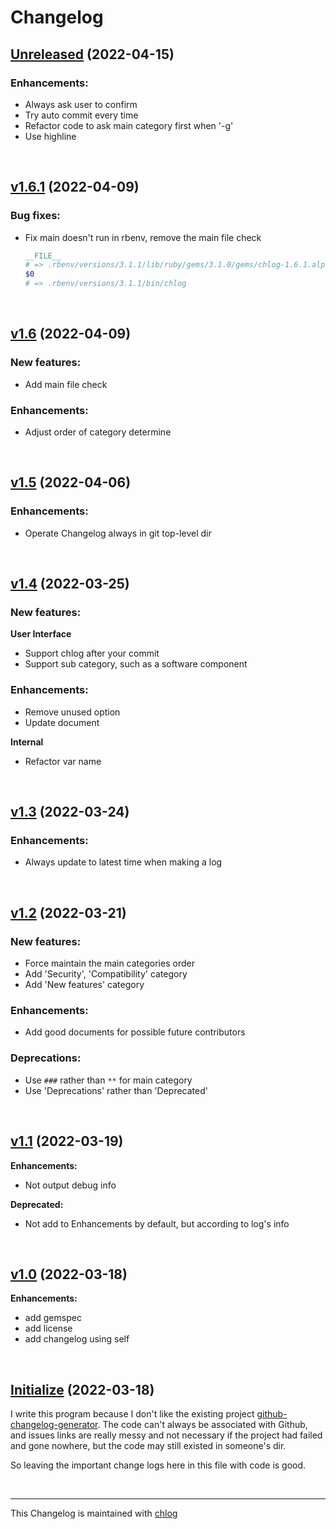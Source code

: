 # Changelog

## [Unreleased](#) (2022-04-15)

### Enhancements:

- Always ask user to confirm
- Try auto commit every time
- Refactor code to ask main category first when '-g'
- Use highline

<br>

## [v1.6.1](#) (2022-04-09)

### Bug fixes:

- Fix main doesn't run in rbenv, remove the main file check
  ```ruby
  __FILE__
  # => .rbenv/versions/3.1.1/lib/ruby/gems/3.1.0/gems/chlog-1.6.1.alpha/bin/chlog
  $0
  # => .rbenv/versions/3.1.1/bin/chlog
  ```

<br>

## [v1.6](#) (2022-04-09)

### New features:

- Add main file check

### Enhancements:

- Adjust order of category determine

<br>

## [v1.5](#) (2022-04-06)

### Enhancements:

- Operate Changelog always in git top-level dir

<br>

## [v1.4](#) (2022-03-25)

### New features:

**User Interface**

  - Support chlog after your commit
  - Support sub category, such as a software component

### Enhancements:

- Remove unused option
- Update document

**Internal**

  - Refactor var name

<br>

## [v1.3](#) (2022-03-24)

### Enhancements:

- Always update to latest time when making a log

<br>

## [v1.2](#) (2022-03-21)

### New features:

- Force maintain the main categories order
- Add 'Security', 'Compatibility' category
- Add 'New features' category

### Enhancements:

- Add good documents for possible future contributors

### Deprecations:

- Use `###` rather than `**` for main category
- Use 'Deprecations' rather than 'Deprecated'

<br>

## [v1.1](#) (2022-03-19)

**Enhancements:**

- Not output debug info

**Deprecated:**

- Not add to Enhancements by default, but according to log's info

<br>

## [v1.0](#) (2022-03-18)

**Enhancements:**

- add gemspec
- add license
- add changelog using self

<br>

## [Initialize](#) (2022-03-18)

  I write this program because I don't like the existing project [github-changelog-generator](https://github.com/github-changelog-generator/github-changelog-generator). The code can't always be associated with Github, and issues links are really messy and not necessary if the project had failed and gone nowhere, but the code may still existed in someone's dir. 
  
  So leaving the important change logs here in this file with code is good.

<br>

<hr>

This Changelog is maintained with [chlog](https://github.com/ccmywish/chlog)

